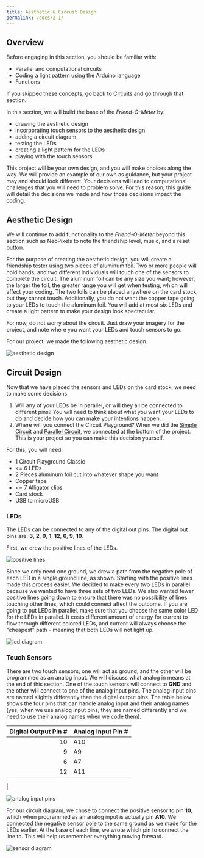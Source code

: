```yaml
---
title: Aesthetic & Circuit Design
permalink: /docs/2-1/
---
```

## Overview
Before engaging in this section, you should be familiar with:
- Parallel and computational circuits
- Coding a light pattern using the Arduino language
- Functions

If you skipped these concepts, go back to [Circuits](../1-0/) and go through that section.

In this section, we will build the base of the *Friend-O-Meter* by:
- drawing the aesthetic design
- incorporating touch sensors to the aesthetic design
- adding a circuit diagram
- testing the LEDs
- creating a light pattern for the LEDs
- playing with the touch sensors

This project will be your own design, and you will make choices along the way. We will provide an example of our own as guidance, but your project may and should look different. Your decisions will lead to computational challenges that you will need to problem solve. For this reason, this guide will detail the decisions we made and how those decisions impact the coding.

## Aesthetic Design
We will continue to add functionality to the *Friend-O-Meter* beyond this section such as NeoPixels to note the friendship level, music, and a reset button.

For the purpose of creating the aesthetic design, you will create a friendship tester using two pieces of aluminum foil. Two or more people will hold hands, and two different individuals will touch one of the sensors to complete the circuit. The aluminum foil can be any size you want; however, the larger the foil, the greater range you will get when testing, which will affect your coding. The two foils can be placed anywhere on the card stock, but they cannot touch. Additionally, you do not want the copper tape going to your LEDs to touch the aluminum foil. You will add at most six LEDs and create a light pattern to make your design look spectacular.

For now, do not worry about the circuit. Just draw your imagery for the project, and note where you want your LEDs and touch sensors to go.

For our project, we made the following aesthetic design.

![aesthetic design](../images/2-1_aesthetic.png)

## Circuit Design
Now that we have placed the sensors and LEDs on the card stock, we need to make some decisions.
1. Will any of your LEDs be in parallel, or will they all be connected to different pins? You will need to think about what you want your LEDs to do and decide how you can make your intentions happen.
2. Where will you connect the Circuit Playground? When we did the [Simple Circuit](../1-1/) and [Parallel Circuit](../1-2/), we connected at the bottom of the project. This is your project so you can make this decision yourself.

For this, you will need:
- 1 Circuit Playground Classic
- <= 6 LEDs
- 2 Pieces aluminum foil cut into whatever shape you want
- Copper tape
- <= 7 Alligator clips
- Card stock
- USB to microUSB

### LEDs
The LEDs can be connected to any of the digital out pins. The digital out pins are: **3**, **2**, **0**, **1**, **12**, **6**, **9**, **10**.

First, we drew the positive lines of the LEDs.

![positive lines](../images/2-1_positive-lines.png)

Since we only need one ground, we drew a path from the negative pole of each LED in a single ground line, as shown. Starting with the positive lines made this process easier. We decided to make every two LEDs in parallel because we wanted to have three sets of two LEDs. We also wanted fewer positive lines going down to ensure that there was no possibility of lines touching other lines, which could connect affect the outcome. <span class="important">If you are going to put LEDs in parallel, make sure that you choose the same color LED for the LEDs in parallel. It costs different amount of energy for current to flow through different colored LEDs, and current will always choose the "cheapest" path - meaning that both LEDs will not light up.</span>

![led diagram](../images/2-1_led-diagram.png)

### Touch Sensors
There are two touch sensors; one will act as ground, and the other will be programmed as an analog input. We will discuss what analog in means at the end of this section. One of the touch sensors will connect to **GND** and the other will connect to one of the analog input pins. The analog input pins are named slightly differently than the digital output pins. The table below shows the four pins that can handle analog input and their analog names (yes, when we use analog input pins, they are named differently and we need to use their analog names when we code them).

Digital Output Pin # | Analog Input Pin #
------------------:  | :-----------------
10  | A10
9  | A9
6  | A7
12  | A11
  |  

![analog input pins](../images/2-1_analog-inputs.png)

For our circuit diagram, we chose to connect the positive sensor to pin **10**, which when programmed as an analog input is actually pin **A10**. We connected the negative sensor pole to the same ground as we made for the LEDs earlier. At the base of each line, we wrote which pin to connect the line to. This will help us remember everything moving forward.

![sensor diagram](../images/2-1_sensor-diagram.png)

